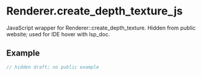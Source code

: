 # Renderer.create_depth_texture_js

JavaScript wrapper for Renderer::create_depth_texture.
Hidden from public website; used for IDE hover with lsp_doc.

## Example

```rust
// hidden draft; no public example
```
